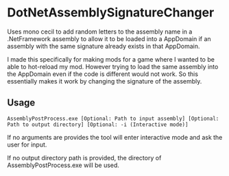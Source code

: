 # DotNetAssemblySignatureChanger
Uses mono cecil to add random letters to the assembly name in a .NetFramework assembly to allow it to be loaded into a AppDomain if an assembly with the same signature already exists in that AppDomain.

I made this specifically for making mods for a game where I wanted to be able to hot-reload my mod. However trying to load the same assembly into the AppDomain even if the code is different would not work. So this essentially makes it work by changing the signature of the assembly.

## Usage

`AssemblyPostProcess.exe [Optional: Path to input assembly] [Optional: Path to output directory] [Optional: -i (Interactive mode)]`

If no arguments are provides the tool will enter interactive mode and ask the user for input.

If no output directory path is provided, the directory of AssemblyPostProcess.exe will be used.
